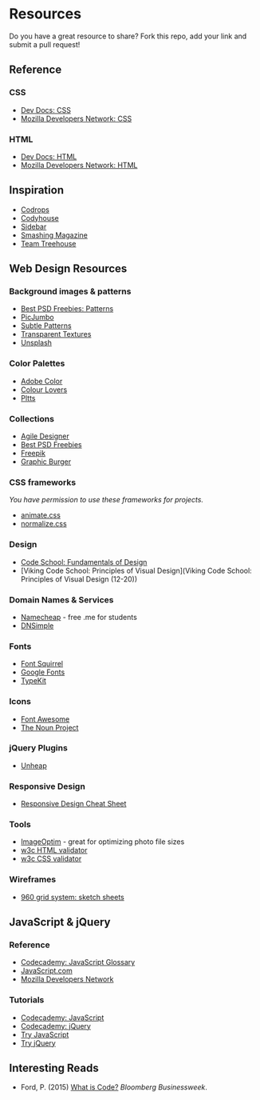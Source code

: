 # Resources

Do you have a great resource to share? Fork this repo, add your link and submit a pull request!


## Reference

### CSS

- [Dev Docs: CSS](http://devdocs.io/css/)
- [Mozilla Developers Network: CSS](https://developer.mozilla.org/en-US/docs/Web/CSS)

### HTML

- [Dev Docs: HTML](http://devdocs.io/html/)
- [Mozilla Developers Network: HTML](https://developer.mozilla.org/en-US/docs/Web/HTML)

## Inspiration

- [Codrops](http://tympanus.net/codrops/)
- [Codyhouse](http://codyhouse.co/library/)
- [Sidebar](http://sidebar.io/)
- [Smashing Magazine](http://www.smashingmagazine.com/)
- [Team Treehouse](http://blog.teamtreehouse.com/)


## Web Design Resources

### Background images & patterns

- [Best PSD Freebies: Patterns](http://www.bestpsdfreebies.com/category-freebie/patterns/)
- [PicJumbo](http://picjumbo.com/)
- [Subtle Patterns](http://subtlepatterns.com/)
- [Transparent Textures](http://www.transparenttextures.com/)
- [Unsplash](https://unsplash.com/)

### Color Palettes

- [Adobe Color](https://color.adobe.com/explore/newest/?time=all)
- [Colour Lovers](http://www.colourlovers.com/)
- [Pltts](http://pltts.me/)

### Collections

- [Agile Designer](http://agiledesigners.com/)
- [Best PSD Freebies](http://www.bestpsdfreebies.com)
- [Freepik](http://www.freepik.com/)
- [Graphic Burger](http://graphicburger.com/)

### CSS frameworks

*You have permission to use these frameworks for projects.*

- [animate.css](https://daneden.github.io/animate.css/)
- [normalize.css](https://necolas.github.io/normalize.css/)

### Design

- [Code School: Fundamentals of Design](http://courseware.codeschool.com/FoD_optimized.pdf)
- [Viking Code School: Principles of Visual Design](Viking Code School: Principles of Visual Design (12-20))

### Domain Names & Services

- [Namecheap](http://nc.me) - free .me for students
- [DNSimple](http://dnsimple.com)

### Fonts

- [Font Squirrel](http://www.fontsquirrel.com/)
- [Google Fonts](https://www.google.com/fonts)
- [TypeKit](https://typekit.com/)

### Icons

- [Font Awesome](https://fortawesome.github.io/Font-Awesome/)
- [The Noun Project](https://thenounproject.com)

### jQuery Plugins

- [Unheap](http://www.unheap.com/)

### Responsive Design

- [Responsive Design Cheat Sheet](http://blog.uxpin.com/4596/responsive-web-design-cheat-sheet/)

### Tools

- [ImageOptim](https://imageoptim.com/) - great for optimizing photo file sizes
- [w3c HTML validator](http://validator.w3.org/)
- [w3c CSS validator](https://jigsaw.w3.org/css-validator/)

### Wireframes

- [960 grid system: sketch sheets](https://github.com/nathansmith/960-Grid-System/tree/master/sketch_sheets)


## JavaScript & jQuery

### Reference

- [Codecademy: JavaScript Glossary](https://www.codecademy.com/glossary)
- [JavaScript.com](https://www.javascript.com/)
- [Mozilla Developers Network](https://developer.mozilla.org/en-US/docs/Web/JavaScript/Guide)

### Tutorials
- [Codecademy: JavaScript](https://www.codecademy.com/en/tracks/javascript)
- [Codecademy: jQuery](https://www.codecademy.com/learn/jquery)
- [Try JavaScript](https://www.javascript.com/try)
- [Try jQuery](http://try.jquery.com/)


## Interesting Reads

- Ford, P. (2015) [What is Code?](http://www.bloomberg.com/graphics/2015-paul-ford-what-is-code/) *Bloomberg Businessweek*.
